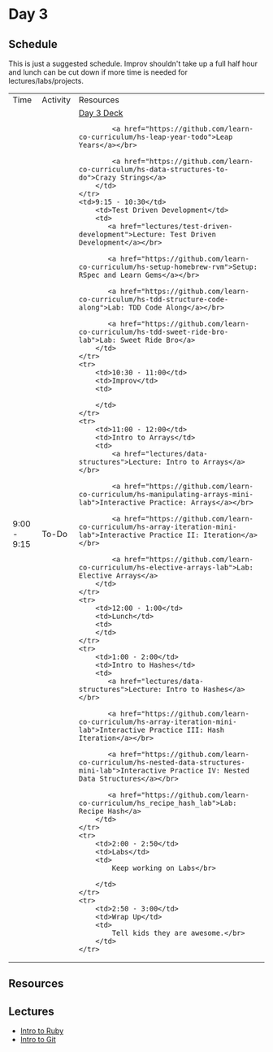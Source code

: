 # Day 3

## Schedule

This is just a suggested schedule. Improv shouldn't take up a full half hour and lunch can be cut down if more time is needed for lectures/labs/projects.

<table>
    <tr>
        <td>Time</td>
        <td>Activity</td>
        <td>Resources</td>
    </tr>
    <tr>
        <td>9:00 - 9:15</td>
        <td>To-Do</td>
        <td>
            <a href="https://docs.google.com/presentation/d/1XFklyQuHRVgEgERYsHcyhIniOL3kewq6-Ajjp5HiPt4/edit#slide=id.p">Day 3 Deck</a></br>

            <a href="https://github.com/learn-co-curriculum/hs-leap-year-todo">Leap Years</a></br>

            <a href="https://github.com/learn-co-curriculum/hs-data-structures-to-do">Crazy Strings</a>
        </td>
    </tr>
    <td>9:15 - 10:30</td>
        <td>Test Driven Development</td>
        <td>
           <a href="lectures/test-driven-development">Lecture: Test Driven Development</a></br>
           
           <a href="https://github.com/learn-co-curriculum/hs-setup-homebrew-rvm">Setup: RSpec and Learn Gems</a></br>

           <a href="https://github.com/learn-co-curriculum/hs-tdd-structure-code-along">Lab: TDD Code Along</a></br>
           
           <a href="https://github.com/learn-co-curriculum/hs-tdd-sweet-ride-bro-lab">Lab: Sweet Ride Bro</a>
        </td>
    </tr>
    <tr>
        <td>10:30 - 11:00</td>
        <td>Improv</td>
        <td>

        </td>
    </tr>
    <tr>
        <td>11:00 - 12:00</td>
        <td>Intro to Arrays</td>
        <td>
        	<a href="lectures/data-structures">Lecture: Intro to Arrays</a></br>
        	
        	<a href="https://github.com/learn-co-curriculum/hs-manipulating-arrays-mini-lab">Interactive Practice: Arrays</a></br>
        	
        	<a href="https://github.com/learn-co-curriculum/hs-array-iteration-mini-lab">Interactive Practice II: Iteration</a></br>
        	
        	<a href="https://github.com/learn-co-curriculum/hs-elective-arrays-lab">Lab: Elective Arrays</a>
        </td>
    </tr>
    <tr>
        <td>12:00 - 1:00</td>
        <td>Lunch</td>
        <td>
        </td>
    </tr>
    <tr>
        <td>1:00 - 2:00</td>
        <td>Intro to Hashes</td>
        <td>
           <a href="lectures/data-structures">Lecture: Intro to Hashes</a></br>

           <a href="https://github.com/learn-co-curriculum/hs-array-iteration-mini-lab">Interactive Practice III: Hash Iteration</a></br>

           <a href="https://github.com/learn-co-curriculum/hs-nested-data-structures-mini-lab">Interactive Practice IV: Nested Data Structures</a></br>
           
           <a href="https://github.com/learn-co-curriculum/hs_recipe_hash_lab">Lab: Recipe Hash</a>
        </td>
    </tr>
    <tr>
        <td>2:00 - 2:50</td>
        <td>Labs</td>
        <td>
            Keep working on Labs</br>

        </td>
    </tr>
    <tr>
        <td>2:50 - 3:00</td>
        <td>Wrap Up</td>
        <td>
            Tell kids they are awesome.</br>
        </td>
    </tr>
</table>


## Resources


## Lectures

- [Intro to Ruby](lectures/ruby-methods)
- [Intro to Git](lectures/intro-to-git)